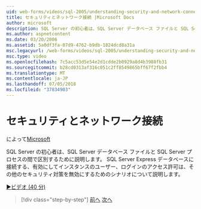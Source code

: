 ```yaml
---
uid: web-forms/videos/sql-2005/understanding-security-and-network-connectivity
title: セキュリティとネットワーク接続 |Microsoft Docs
author: microsoft
description: SQL Server の初心者は、SQL Server データベース ファイルと SQL Server プロセスの間で区別するために説明します。 SQL Server の E に接続するためのシナリオを検証するには.
ms.author: aspnetcontent
ms.date: 03/20/2006
ms.assetid: 5a0df3fa-07d9-4762-b9db-1824dcd8a31a
msc.legacyurl: /web-forms/videos/sql-2005/understanding-security-and-network-connectivity
msc.type: video
ms.openlocfilehash: 7c5acc53d5e54e2d1cdde2b0929a8d4b3988fb31
ms.sourcegitcommit: b28cd0313af316c051c2ff8549865bff67f2fbb4
ms.translationtype: MT
ms.contentlocale: ja-JP
ms.lasthandoff: 07/05/2018
ms.locfileid: "37834903"
---
```

<a name="understanding-security-and-network-connectivity"></a>セキュリティとネットワーク接続
====================
によって[Microsoft](https://github.com/microsoft)

SQL Server の初心者は、SQL Server データベース ファイルと SQL Server プロセスの間で区別するために説明します。 SQL Server Express データベースに接続する、有効にしてインスタンスのユーザー、ログインのアクセス許可は、その他のセキュリティ対策を無効にするためのシナリオについて説明します。

[&#9654;ビデオ (40 分)](https://channel9.msdn.com/Blogs/ASP-NET-Site-Videos/understanding-security-and-network-connectivity)

> [!div class="step-by-step"]
> [前へ](more-structured-query-language.md)
> [次へ](connecting-your-web-application-to-sql-server-2005-express-edition.md)
